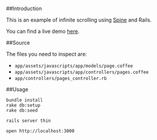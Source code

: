 ##Introduction

This is an example of infinite scrolling using [Spine](http://spinejs.com) and Rails.

You can find a live demo [here](http://spine-infinite.herokuapp.com/).

##Source

The files you need to inspect are:

* `app/assets/javascripts/app/models/page.coffee`
* `app/assets/javascripts/app/controllers/pages.coffee`
* `app/controllers/pages_controller.rb`

##Usage

    bundle install
    rake db:setup
    rake db:seed
    
    rails server thin
    
    open http://localhost:3000